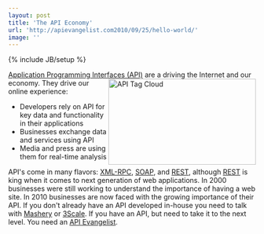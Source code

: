 ```yaml
---
layout: post
title: 'The API Economy'
url: 'http://apievangelist.com2010/09/25/hello-world/'
image: ''
---
```

{% include JB/setup %}
<a href="http://www.apievangelist.com/definition-application-programming-interface.php">Application Programming Interfaces (API)</a> are a driving the Internet and our economy. <a href="http://blog.apievangelist.com/wp-content/uploads/2010/09/api-tag-cloud.gif"><img title="API Tag Cloud" src="http://blog.apievangelist.com/wp-content/uploads/2010/09/api-tag-cloud-300x175.gif"  width="300" height="175" align="right" /></a> They drive our online experience:
<ul >
     <li>Developers rely on API for key data and functionality in their applications
     </li>
     <li>Businesses exchange data and services using API
     </li>
     <li>Media and press are using them for real-time analysis
     </li>
</ul>API's come in many flavors: <a href="http://www.apievangelist.com/definition-xml-rpc.php">XML-RPC</a>, <a href="http://www.apievangelist.com/definition-soap.php">SOAP</a>, and <a href="http://www.apievangelist.com/definition-rest.php">REST</a>, although <a href="http://www.apievangelist.com/definition-rest.php">REST</a> is king when it comes to next generation of web applications.
In 2000 businesses were still working to understand the importance of having a web site.
In 2010 businesses are now faced with the growing importance of their API.
If you don't already have an API developed in-house you need to talk with <a href="http://www.mashery.com/" target="_blank">Mashery</a> or <a href="http://www.3scale.net/" target="_blank">3Scale</a>.
If you have an API, but need to take it to the next level. You need an <a href="http://www.apievangelist.com/definition-api-evangelist.php">API Evangelist</a>.
